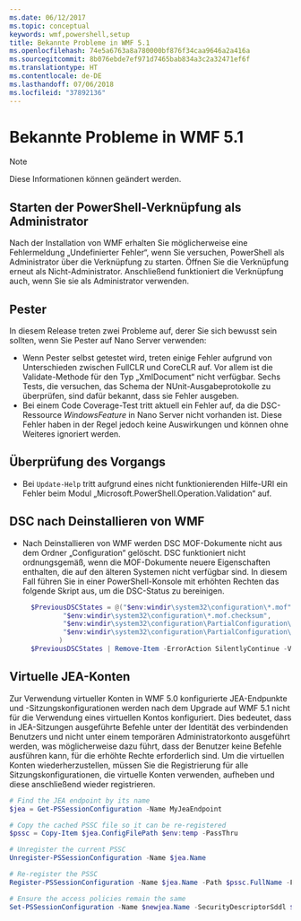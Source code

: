 ```yaml
---
ms.date: 06/12/2017
ms.topic: conceptual
keywords: wmf,powershell,setup
title: Bekannte Probleme in WMF 5.1
ms.openlocfilehash: 74e5a6763a8a780000bf876f34caa9646a2a416a
ms.sourcegitcommit: 8b076ebde7ef971d7465bab834a3c2a32471ef6f
ms.translationtype: HT
ms.contentlocale: de-DE
ms.lasthandoff: 07/06/2018
ms.locfileid: "37892136"
---
```

# <a name="known-issues-in-wmf-51"></a>Bekannte Probleme in WMF 5.1

> [!Note]
> Diese Informationen können geändert werden.

## <a name="starting-powershell-shortcut-as-administrator"></a>Starten der PowerShell-Verknüpfung als Administrator

Nach der Installation von WMF erhalten Sie möglicherweise eine Fehlermeldung „Undefinierter Fehler“, wenn Sie versuchen, PowerShell als Administrator über die Verknüpfung zu starten.
Öffnen Sie die Verknüpfung erneut als Nicht-Administrator. Anschließend funktioniert die Verknüpfung auch, wenn Sie sie als Administrator verwenden.

## <a name="pester"></a>Pester

In diesem Release treten zwei Probleme auf, derer Sie sich bewusst sein sollten, wenn Sie Pester auf Nano Server verwenden:

- Wenn Pester selbst getestet wird, treten einige Fehler aufgrund von Unterschieden zwischen FullCLR und CoreCLR auf. Vor allem ist die Validate-Methode für den Typ „XmlDocument“ nicht verfügbar. Sechs Tests, die versuchen, das Schema der NUnit-Ausgabeprotokolle zu überprüfen, sind dafür bekannt, dass sie Fehler ausgeben.
- Bei einem Code Coverage-Test tritt aktuell ein Fehler auf, da die DSC-Ressource *WindowsFeature* in Nano Server nicht vorhanden ist. Diese Fehler haben in der Regel jedoch keine Auswirkungen und können ohne Weiteres ignoriert werden.

## <a name="operation-validation"></a>Überprüfung des Vorgangs

- Bei `Update-Help` tritt aufgrund eines nicht funktionierenden Hilfe-URI ein Fehler beim Modul „Microsoft.PowerShell.Operation.Validation“ auf.

## <a name="dsc-after-uninstall-wmf"></a>DSC nach Deinstallieren von WMF

- Nach Deinstallieren von WMF werden DSC MOF-Dokumente nicht aus dem Ordner „Configuration“ gelöscht. DSC funktioniert nicht ordnungsgemäß, wenn die MOF-Dokumente neuere Eigenschaften enthalten, die auf den älteren Systemen nicht verfügbar sind. In diesem Fall führen Sie in einer PowerShell-Konsole mit erhöhten Rechten das folgende Skript aus, um die DSC-Status zu bereinigen.

  ```powershell
    $PreviousDSCStates = @("$env:windir\system32\configuration\*.mof",
            "$env:windir\system32\configuration\*.mof.checksum",
            "$env:windir\system32\configuration\PartialConfiguration\*.mof",
            "$env:windir\system32\configuration\PartialConfiguration\*.mof.checksum"
           )
    $PreviousDSCStates | Remove-Item -ErrorAction SilentlyContinue -Verbose
  ```

## <a name="jea-virtual-accounts"></a>Virtuelle JEA-Konten

Zur Verwendung virtueller Konten in WMF 5.0 konfigurierte JEA-Endpunkte und -Sitzungskonfigurationen werden nach dem Upgrade auf WMF 5.1 nicht für die Verwendung eines virtuellen Kontos konfiguriert.
Dies bedeutet, dass in JEA-Sitzungen ausgeführte Befehle unter der Identität des verbindenden Benutzers und nicht unter einem temporären Administratorkonto ausgeführt werden, was möglicherweise dazu führt, dass der Benutzer keine Befehle ausführen kann, für die erhöhte Rechte erforderlich sind.
Um die virtuellen Konten wiederherzustellen, müssen Sie die Registrierung für alle Sitzungskonfigurationen, die virtuelle Konten verwenden, aufheben und diese anschließend wieder registrieren.

```powershell
# Find the JEA endpoint by its name
$jea = Get-PSSessionConfiguration -Name MyJeaEndpoint

# Copy the cached PSSC file so it can be re-registered
$pssc = Copy-Item $jea.ConfigFilePath $env:temp -PassThru

# Unregister the current PSSC
Unregister-PSSessionConfiguration -Name $jea.Name

# Re-register the PSSC
Register-PSSessionConfiguration -Name $jea.Name -Path $pssc.FullName -Force

# Ensure the access policies remain the same
Set-PSSessionConfiguration -Name $newjea.Name -SecurityDescriptorSddl $jea.SecurityDescriptorSddl
```